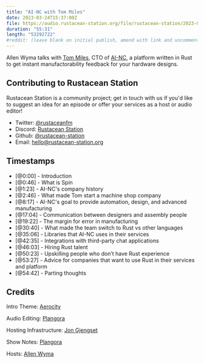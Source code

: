 ```yaml
---
title: "AI-NC with Tom Miles"
date: 2023-03-24T15:37:00Z
file: https://audio.rustacean-station.org/file/rustacean-station/2023-03-24-tom-miles.mp3
duration: "55:31"
length: "53292722"
#reddit: (leave blank on initial publish, amend with link and uncomment this line after Reddit thread has been posted)
---
```

Allen Wyma talks with [Tom Miles](https://www.linkedin.com/in/thomasgregorymiles/), CTO of [AI-NC](https://www.ai-nc.com/), a platform written in Rust to get instant manufactorability feedback for your hardware designs.

## Contributing to Rustacean Station

Rustacean Station is a community project; get in touch with us if you'd like to suggest an idea for an episode or offer your services as a host or audio editor!

- Twitter: [@rustaceanfm](https://twitter.com/rustaceanfm)
- Discord: [Rustacean Station](https://discord.gg/cHc3Gyc)
- Github: [@rustacean-station](https://github.com/rustacean-station/)
- Email: [hello@rustacean-station.org](mailto:hello@rustacean-station.org)

## Timestamps
- [@0:00] - Introduction
- [@0:46] - What is Spin
- [@1:23] - AI-NC's company history
- [@2:46] - What made Tom start a machine shop company
- [@8:17] - AI-NC's goal to provide automation, design, and advanced manufacturing
- [@17:04] - Communication between designers and assembly people
- [@19:22] - The margin for error in manufacturing
- [@30:40] - What made the team switch to Rust vs other languages
- [@35:06] - Libraries that AI-NC uses in their services
- [@42:35] - Integrations with third-party chat applications
- [@46:03] - Hiring Rust talent
- [@50:23] - Upskilling people who don’t have Rust experience
- [@53:27] - Advice for companies that want to use Rust in their services and platform
- [@54:42] - Parting thoughts

## Credits
Intro Theme: [Aerocity](https://twitter.com/AerocityMusic)

Audio Editing: [Plangora](https://twitter.com/plangora)

Hosting Infrastructure: [Jon Gjengset](https://twitter.com/jonhoo/)

Show Notes: [Plangora](https://twitter.com/plangora)

Hosts: [Allen Wyma](https://twitter.com/allenwyma)
